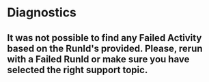 <properties
    pageTitle="Data Factory Activity Run not failed"
    description="Data Factory Activity Run not failed"
    infoBubbleText="Data Factory Activity Run not failed"
    service="microsoft.datafactory"
    resource="factories"
    authors="grorcai"
    ms.author="grorcai-msft"
    displayOrder="1"
    articleId="ea46e401-74d9-4e1a-a1fb-6a5a6ca13117"
    diagnosticScenario="DataFactoryADMSErrorPortalInsight"
    selfHelpType="diagnostics"
    supportTopicIds="32629461,32633533,32633532,32633535,32637157,32633536,32633537,32633539,32633540,32637158,32637159,32629480,32680905,32637160,32680906,32629495,32637161,32637163,32740731,32680904,32629526,32637152"
    resourceTags=""
    productPesIds="15613"
    cloudEnvironments="public, BlackForest, Fairfax, Mooncake, usnat, ussec"
	  ownershipId="AzureData_DataFactory"
/>

# Diagnostics

## It was not possible to find any Failed Activity based on the RunId's provided. Please, rerun with a Failed RunId or make sure you have selected the right support topic.
